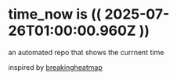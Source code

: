 # time_now is (( 2025-07-26T01:00:00.960Z ))

an automated repo that shows the currnent time

inspired by [breakingheatmap](https://github.com/breakingheatmap/breakingheatmap)